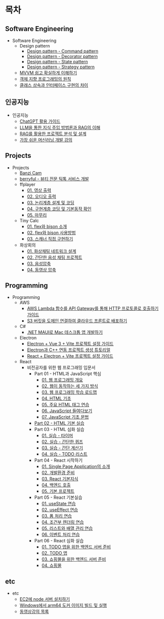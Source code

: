 # 목차


## Software Engineering

* Software Engineering
  * Design pattern
    * [Design pattern - Command pattern](./Software%20Engineering/Design%20pattern/Design%20pattern%20-%20Command%20pattern/README.md)
    * [Design pattern - Decorator pattern](./Software%20Engineering/Design%20pattern/Design%20pattern%20-%20Decorator%20pattern/README.md)
    * [Design pattern - State pattern](./Software%20Engineering/Design%20pattern/Design%20pattern%20-%20State%20pattern/README.md)
    * [Design pattern - Strategy pattern](./Software%20Engineering/Design%20pattern/Design%20pattern%20-%20Strategy%20pattern/README.md)
  * [MVVM 쉽고 확실하게 이해하기](./Software%20Engineering/MVVM%20쉽고%20확실하게%20이해하기/README.md)
  * [객체 지향 프로그래밍의 원칙](./Software%20Engineering/객체%20지향%20프로그래밍의%20원칙/README.md)
  * [클래스 상속과 인터페이스 구현의 차이](./Software%20Engineering/클래스%20상속과%20인터페이스%20구현의%20차이/README.md)

## 인공지능

* 인공지능
  * [ChatGPT 활용 가이드](./인공지능/ChatGPT%20활용%20가이드/README.md)
  * [LLM을 통한 지식 주입 방법론과 RAG의 이해](./인공지능/LLM을%20통한%20지식%20주입%20방법론과%20RAG의%20이해/README.md)
  * [RAG를 활용한 프로젝트 분석 및 설계](./인공지능/RAG를%20활용한%20프로젝트%20분석%20및%20설계/README.md)
  * [가장 쉬운 머신러닝 개발 강의](./인공지능/가장%20쉬운%20머신러닝%20개발%20강의/README.md)

## Projects

* Projects
  * [Banzi Cam](./Projects/Banzi%20Cam/README.md)
  * [berryful - 뷰티 전문 틱톡 서비스 개발](./Projects/berryful%20-%20뷰티%20전문%20틱톡%20서비스%20개발/README.md)
  * ffplayer
    * [01. 영상 출력](./Projects/ffplayer/01.%20영상%20출력/README.md)
    * [02. 오디오 출력](./Projects/ffplayer/02.%20오디오%20출력/README.md)
    * [03. 논리계층 설계 및 코딩](./Projects/ffplayer/03.%20논리계층%20설계%20및%20코딩/README.md)
    * [04. 구현계층 코딩 및 기본동작 확인](./Projects/ffplayer/04.%20구현계층%20코딩%20및%20기본동작%20확인/README.md)
    * [05. 마무리](./Projects/ffplayer/05.%20마무리/README.md)
  * Tiny Calc
    * [01. flex와 bison 소개](./Projects/Tiny%20Calc/01.%20flex와%20bison%20소개/README.md)
    * [02. flex와 bison 사용방법](./Projects/Tiny%20Calc/02.%20flex와%20bison%20사용방법/README.md)
    * [03. 스캐너 직접 구현하기](./Projects/Tiny%20Calc/03.%20스캐너%20직접%20구현하기/README.md)
  * 화상회의
    * [01. 화상채팅 네트워크 설계](./Projects/화상회의/01.%20화상채팅%20네트워크%20설계/README.md)
    * [02. 간단한 음성 채팅 프로젝트](./Projects/화상회의/02.%20간단한%20음성%20채팅%20프로젝트/README.md)
    * [03. 음성압축](./Projects/화상회의/03.%20음성압축/README.md)
    * [04. 동영상 압축](./Projects/화상회의/04.%20동영상%20압축/README.md)

## Programming

* Programming
  * AWS
    * [AWS Lambda 함수를 API Gateway를 통해 HTTP 프로토콜로 호출하기 가이드](./Programming/AWS/AWS%20Lambda%20함수를%20API%20Gateway를%20통해%20HTTP%20프로토콜로%20호출하기%20가이드/README.md)
    * [S3 버킷을 도메인 연결하여 클라우드 프론트로 배포하기](./Programming/AWS/S3%20버킷을%20도메인%20연결하여%20클라우드%20프론트로%20배포하기/README.md)
  * C#
    * [.NET MAUI로 Mac 데스크톱 앱 개발하기](./Programming/C#/.NET%20MAUI로%20Mac%20데스크톱%20앱%20개발하기/README.md)
  * Electron
    * [Electron + Vue 3 + Vite 프로젝트 설정 가이드](./Programming/Electron/Electron%20+%20Vue%203%20+%20Vite%20프로젝트%20설정%20가이드/README.md)
    * [Electron과 C++ 연동 프로젝트 생성 튜토리얼](./Programming/Electron/Electron과%20C++%20연동%20프로젝트%20생성%20튜토리얼/README.md)
    * [React + Electron + Vite 프로젝트 설정 가이드](./Programming/Electron/React%20+%20Electron%20+%20Vite%20프로젝트%20설정%20가이드/README.md)
  * React
    * 비전공자를 위한 웹 프로그래밍 입문서
      * Part 01 - HTML과 JavaScript 핵심
        * [01. 웹 프로그래밍 개요](./Programming/React/비전공자를%20위한%20웹%20프로그래밍%20입문서/Part%2001%20-%20HTML과%20JavaScript%20핵심/01.%20웹%20프로그래밍%20개요/README.md)
        * [02. 웹이 동작하는 세 가지 방식](./Programming/React/비전공자를%20위한%20웹%20프로그래밍%20입문서/Part%2001%20-%20HTML과%20JavaScript%20핵심/02.%20웹이%20동작하는%20세%20가지%20방식/README.md)
        * [03. 웹 프로그래밍 학습 로드맵](./Programming/React/비전공자를%20위한%20웹%20프로그래밍%20입문서/Part%2001%20-%20HTML과%20JavaScript%20핵심/03.%20웹%20프로그래밍%20학습%20로드맵/README.md)
        * [04. HTML 기초](./Programming/React/비전공자를%20위한%20웹%20프로그래밍%20입문서/Part%2001%20-%20HTML과%20JavaScript%20핵심/04.%20HTML%20기초/README.md)
        * [05. 주요 HTML 태그 연습](./Programming/React/비전공자를%20위한%20웹%20프로그래밍%20입문서/Part%2001%20-%20HTML과%20JavaScript%20핵심/05.%20주요%20HTML%20태그%20연습/README.md)
        * [06. JavaScript 들여다보기](./Programming/React/비전공자를%20위한%20웹%20프로그래밍%20입문서/Part%2001%20-%20HTML과%20JavaScript%20핵심/06.%20JavaScript%20들여다보기/README.md)
        * [07. JavaScript 기초 문법](./Programming/React/비전공자를%20위한%20웹%20프로그래밍%20입문서/Part%2001%20-%20HTML과%20JavaScript%20핵심/07.%20JavaScript%20기초%20문법/README.md)
      * [Part 02 - HTML 기본 실습](./Programming/React/비전공자를%20위한%20웹%20프로그래밍%20입문서/Part%2002%20-%20HTML%20기본%20실습/README.md)
      * Part 03 - HTML 심화 실습
        * [01. 실습 - 타이머](./Programming/React/비전공자를%20위한%20웹%20프로그래밍%20입문서/Part%2003%20-%20HTML%20심화%20실습/01.%20실습%20-%20타이머/README.md)
        * [02. 실습 - 간단한 퀴즈](./Programming/React/비전공자를%20위한%20웹%20프로그래밍%20입문서/Part%2003%20-%20HTML%20심화%20실습/02.%20실습%20-%20간단한%20퀴즈/README.md)
        * [03. 실습 - 간단 계산기](./Programming/React/비전공자를%20위한%20웹%20프로그래밍%20입문서/Part%2003%20-%20HTML%20심화%20실습/03.%20실습%20-%20간단%20계산기/README.md)
        * [04. 실습 - TODO 리스트](./Programming/React/비전공자를%20위한%20웹%20프로그래밍%20입문서/Part%2003%20-%20HTML%20심화%20실습/04.%20실습%20-%20TODO%20리스트/README.md)
      * Part 04 - React 시작하기
        * [01. Single Page Application의 소개](./Programming/React/비전공자를%20위한%20웹%20프로그래밍%20입문서/Part%2004%20-%20React%20시작하기/01.%20Single%20Page%20Application의%20소개/README.md)
        * [02. 개발환경 준비](./Programming/React/비전공자를%20위한%20웹%20프로그래밍%20입문서/Part%2004%20-%20React%20시작하기/02.%20개발환경%20준비/README.md)
        * [03. React 기본지식](./Programming/React/비전공자를%20위한%20웹%20프로그래밍%20입문서/Part%2004%20-%20React%20시작하기/03.%20React%20기본지식/README.md)
        * [04. 백엔드 호출](./Programming/React/비전공자를%20위한%20웹%20프로그래밍%20입문서/Part%2004%20-%20React%20시작하기/04.%20백엔드%20호출/README.md)
        * [05. 기본 프로젝트](./Programming/React/비전공자를%20위한%20웹%20프로그래밍%20입문서/Part%2004%20-%20React%20시작하기/05.%20기본%20프로젝트/README.md)
      * Part 05 - React 기본실습
        * [01. useState 연습](./Programming/React/비전공자를%20위한%20웹%20프로그래밍%20입문서/Part%2005%20-%20React%20기본실습/01.%20useState%20연습/README.md)
        * [02. useEffect 연습](./Programming/React/비전공자를%20위한%20웹%20프로그래밍%20입문서/Part%2005%20-%20React%20기본실습/02.%20useEffect%20연습/README.md)
        * [03. 폼 처리 연습](./Programming/React/비전공자를%20위한%20웹%20프로그래밍%20입문서/Part%2005%20-%20React%20기본실습/03.%20폼%20처리%20연습/README.md)
        * [04. 조건부 렌더링 연습](./Programming/React/비전공자를%20위한%20웹%20프로그래밍%20입문서/Part%2005%20-%20React%20기본실습/04.%20조건부%20렌더링%20연습/README.md)
        * [05. 리스트와 배열 관리 연습](./Programming/React/비전공자를%20위한%20웹%20프로그래밍%20입문서/Part%2005%20-%20React%20기본실습/05.%20리스트와%20배열%20관리%20연습/README.md)
        * [06. 이벤트 처리 연습](./Programming/React/비전공자를%20위한%20웹%20프로그래밍%20입문서/Part%2005%20-%20React%20기본실습/06.%20이벤트%20처리%20연습/README.md)
      * Part 06 - React 심화 실습
        * [01. TODO 앱을 위한 백엔드 서버 준비](./Programming/React/비전공자를%20위한%20웹%20프로그래밍%20입문서/Part%2006%20-%20React%20심화%20실습/01.%20TODO%20앱을%20위한%20백엔드%20서버%20준비/README.md)
        * [02. TODO 앱](./Programming/React/비전공자를%20위한%20웹%20프로그래밍%20입문서/Part%2006%20-%20React%20심화%20실습/02.%20TODO%20앱/README.md)
        * [03. 쇼핑몰을 위한 백엔드 서버 준비](./Programming/React/비전공자를%20위한%20웹%20프로그래밍%20입문서/Part%2006%20-%20React%20심화%20실습/03.%20쇼핑몰을%20위한%20백엔드%20서버%20준비/README.md)
        * [04. 쇼핑몰](./Programming/React/비전공자를%20위한%20웹%20프로그래밍%20입문서/Part%2006%20-%20React%20심화%20실습/04.%20쇼핑몰/README.md)

## etc

* etc
  * [EC2에 node 서버 설치하기](./etc/EC2에%20node%20서버%20설치하기/README.md)
  * [Windows에서 arm64 도커 이미지 빌드 및 실행](./etc/Windows에서%20arm64%20도커%20이미지%20빌드%20및%20실행/README.md)
  * [동영상강의 목록](./etc/동영상강의%20목록/README.md)